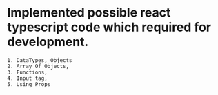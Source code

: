 # Implemented possible react typescript code which required for development.
    1. DataTypes, Objects
    2. Array Of Objects,
    3. Functions,
    4. Input tag,
    5. Using Props
